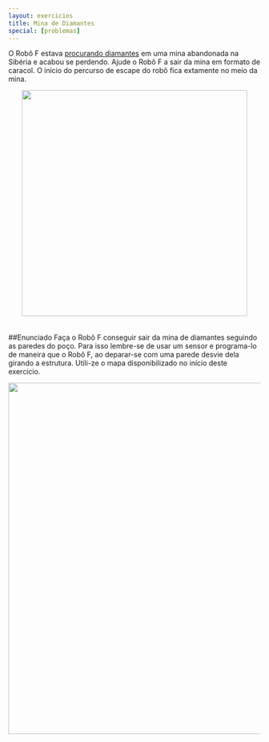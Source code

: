 ```yaml
---
layout: exercicios
title: Mina de Diamantes
special: [problemas]
---
```


O Robô F estava [procurando diamantes](http://mundoestranho.abril.com.br/materia/como-funciona-uma-mina-de-diamantes) em uma mina abandonada na Sibéria e acabou se perdendo. Ajude o Robô F a sair da mina em formato de caracol. O início do percurso de escape do robô fica extamente no meio da mina.

<center>
<img style="padding-bottom: 20px;" width="450" src="/assets/img/exercicios/minadiamante.jpg" alt="">
</center>

##Enunciado
Faça o Robô F conseguir sair da mina de diamantes seguindo as paredes do poço. Para isso lembre-se de usar um sensor e programa-lo de maneira que o Robô F, ao deparar-se com uma parede desvie dela girando a estrutura. Utili-ze o mapa disponibilizado no início deste exercício.

<center>
<img width="700" src="/assets/img/exercicios/caracol.png" alt="">
</center>
